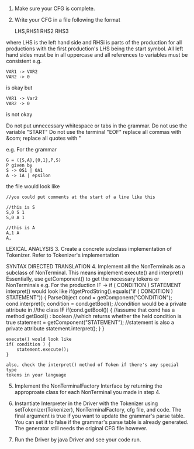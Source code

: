 1. Make sure your CFG is complete.
2. Write your CFG in a file following the format

	LHS,RHS1 RHS2 RHS3 

where LHS is the left hand side and RHSi is parts of the production
for all productions with the first production's LHS being the start symbol.
All left hand sides must be in all uppercase and all references to variables
must be consistent e.g.

	VAR1 -> VAR2
	VAR2 -> 0

is okay but

	VAR1 -> Var2
	VAR2 -> 0 

is not okay

Do not put unnecessary whitespace or tabs in the grammar.
Do not use the variable "START"
Do not use the terminal "EOF"
replace all commas with &com;
replace all quotes with &quot;

e.g.
For the grammar 

	G = ({S,A},{0,1},P,S)
	P given by
	S -> 0S1 | 0A1
	A -> 1A | epsilon

the file would look like

	//you could put comments at the start of a line like this

	//this is S
	S,0 S 1
	S,0 A 1

	//this is A
	A,1 A
	A,

LEXICAL ANALYSIS
3. Create a concrete subclass implementation of Tokenizer. Refer to Tokenizer's 
implementation

SYNTAX DIRECTED TRANSLATION
4. Implement all the NonTerminals as a subclass of NonTerminal. This means 
	implement execute() and interpret()
	Essentially, use getComponent() to get the necessary tokens or NonTerminals
	e.g.
	For the production
	IF -> if ( CONDITION ) STATEMENT
	interpret() would look like
	if(getProdString().equals("if ( CONDITION ) STATEMENT")) {
		ParseObject cond = getComponent("CONDITION");
		cond.interpret();
		condition = cond.getBool(); //condition would be a private attribute in
									//the class IF
		if(cond.getBool()) { //assume that cond has a method getBool() : boolean
							 //which returns whether the held condition is true
			statement = getComponent("STATEMENT"); //statement is also a private attribute
			statement.interpret();
		}
	}

	execute() would look like
	if( condition ) {
		statement.execute();
	}

	also, check the interpret() method of Token if there's any special type 
	tokens in your language
5. Implement the NonTerminalFactory Interface by returning the approproate class 
	for each NonTerminal you made in step 4.

6. Instantiate Interpreter in the Driver with the Tokenizer using setTokenizer(Tokenizer), 
	NonTerminalFactory, cfg file, and code. The final argument is true if you 
	want to update the grammar's parse table. You can set it to false if the
	grammar's parse table is already generated. The generator still needs the 
	original CFG file however.
7.  Run the Driver by java Driver <filename> and see your code run.